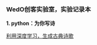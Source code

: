 ### WedO创客实验室，实验记录本

**1. python：为你写诗**

   [利用深度学习，生成古典诗歌](https://github.com/dnnyyq/wedo_lab/tree/master/gen_poem)
